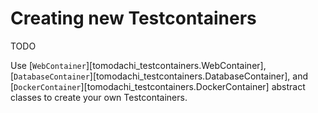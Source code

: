 # Creating new Testcontainers

TODO

Use [`WebContainer`][tomodachi_testcontainers.WebContainer], [`DatabaseContainer`][tomodachi_testcontainers.DatabaseContainer],
and [`DockerContainer`][tomodachi_testcontainers.DockerContainer] abstract classes to create your own Testcontainers.
